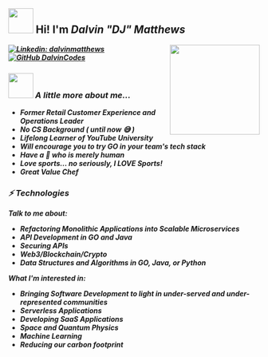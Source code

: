 <h2><i></i><img src="https://media.giphy.com/media/1C8bHHJturSx2/giphy.gif" width="50"> Hi! I'm <i>Dalvin <b>"DJ"<b> Matthews </h2>

<img align='right' src="https://www.nicepng.com/png/full/412-4126643_how-go-gopher.png" width="180">


[![Linkedin: dalvinmatthews](https://img.shields.io/badge/-dalvinmatthews-blue?style=flat-square&logo=Linkedin&logoColor=white&link=https://www.linkedin.com/in/dalvinmatthews/)](https://www.linkedin.com/in/dalvinmatthews/)
[![GitHub DalvinCodes](https://img.shields.io/github/followers/DalvinCodes?label=follow&style=social)](https://github.com/DalvinCodes)

### <img src="https://gophercises.com/img/gophercises_jumping.gif" width="50"> A little more about me... 

* Former Retail Customer Experience and Operations Leader
* No CS Background ( until now 😅 )
* Lifelong Learner of YouTube University
* Will encourage you to try GO in your team's tech stack
* Have a 🐩 who is merely human
* Love sports... no seriously, I LOVE Sports! 
* Great Value Chef


### ⚡ Technologies
Talk to me about:
- Refactoring Monolithic Applications into Scalable Microservices
- API Development in GO and Java
- Securing APIs
- Web3/Blockchain/Crypto
- Data Structures and Algorithms in GO, Java, or Python

What I'm interested in:
- Bringing Software Development to light in under-served and under-represented communities
- Serverless Applications
- Developing SaaS Applications
- Space and Quantum Physics 
- Machine Learning 
- Reducing our carbon footprint

